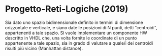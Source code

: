# Progetto-Reti-Logiche (2019)
Sia dato uno spazio bidimensionale definito in termini di dimensione orizzontale e verticale, e siano date le posizioni di N punti, detti “centroidi”, appartenenti a tale spazio. Si vuole implementare un componente HW descritto in VHDL che, una volta fornite le coordinate di un punto appartenente a tale spazio, sia in grado di valutare a quale/i dei centroidi risulti più vicino (Manhattan distance).
